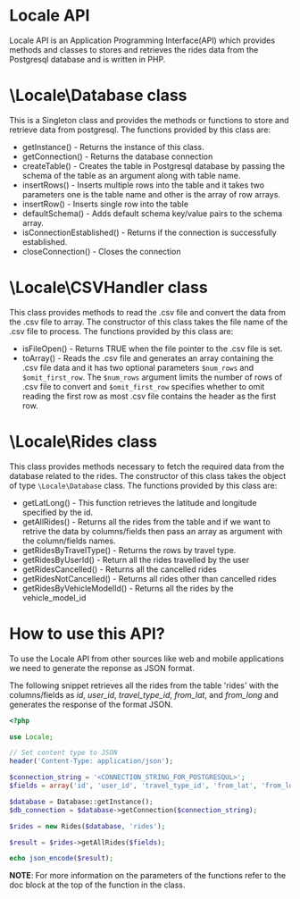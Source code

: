 # Locale API
Locale API is an Application Programming Interface(API) which provides methods and classes to stores and retrieves the rides data from the Postgresql database and is written in PHP.

# \Locale\Database class
This is a Singleton class and provides the methods or functions to store and retrieve data from postgresql.
The functions provided by this class are:
* getInstance() - Returns the instance of this class.
* getConnection() - Returns the database connection
* createTable() - Creates the table in Postgresql database by passing the schema of the table as an argument along with table name.
* insertRows() - Inserts multiple rows into the table and it takes two parameters one is the table name and other is the array of row arrays.
* insertRow() - Inserts single row into the table
* defaultSchema() - Adds default schema key/value pairs to the schema array.
* isConnectionEstablished() - Returns if the connection is successfully established.
* closeConnection() - Closes the connection

# \Locale\CSVHandler class
This class provides methods to read the .csv file and convert the data from the .csv file to array. The constructor of this class takes the file name of the .csv file to process.
The functions provided by this class are:
* isFileOpen() - Returns TRUE when the file pointer to the .csv file is set.
* toArray() - Reads the .csv file and generates an array containing the .csv file data and it has two optional parameters ```$num_rows``` and ```$omit_first_row```. The ```$num_rows``` argument limits the number of rows of .csv file to convert and ```$omit_first_row``` specifies whether to omit reading the first row as most .csv file contains the header as the first row.

# \Locale\Rides class
This class provides methods necessary to fetch the required data from the database related to the rides. The constructor of this class takes the object of type ```\Locale\Database``` class.
The functions provided by this class are:
* getLatLong() - This function retrieves the latitude and longitude specified by the id.
* getAllRides() - Returns all the rides from the table and if we want to retrive the data by columns/fields then pass an array as argument with the column/fields names.
* getRidesByTravelType() - Returns the rows by travel type.
* getRidesByUserId() - Return all the rides travelled by the user
* getRidesCancelled() - Returns all the cancelled rides
* getRidesNotCancelled() - Returns all rides other than cancelled rides
* getRidesByVehicleModelId() - Returns all the rides by the vehicle_model_id

# How to use this API?
To use the Locale API from other sources like web and mobile applications we need to generate the reponse as JSON format.

The following snippet retrieves all the rides from the table 'rides' with the columns/fields as *id*, *user_id*, *travel_type_id*, *from_lat*, and *from_long* and generates the response of the format JSON.
```php
<?php

use Locale;

// Set content type to JSON
header('Content-Type: application/json');

$connection_string = '<CONNECTION_STRING_FOR_POSTGRESQUL>';
$fields = array('id', 'user_id', 'travel_type_id', 'from_lat', 'from_long');

$database = Database::getInstance();
$db_connection = $database->getConnection($connection_string);

$rides = new Rides($database, 'rides');

$result = $rides->getAllRides($fields);

echo json_encode($result);


```

**NOTE**: For more information on the parameters of the functions refer to the doc block at the top of the function in the class.
